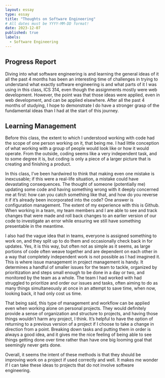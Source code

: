 ```yaml
---
layout: essay
type: essay
title: "Thoughts on Software Engineering"
# All dates must be YYYY-MM-DD format!
date: 2023-12-07
published: true
labels:
  - Software Engineering
---
```


## Progress Report

Diving into what software engineering is and learning the general ideas of it all the past 4 months has been an interesting time of challenges in trying to understand what exactly software engineering is and what parts of it I was using in this class, ICS 314, even though the assignments mostly were web development. However, the point was that those ideas were applied, even in web development, and can be applied elsewhere. After all the past 4 months of studying, I hope to demonstrate I do have a stronger grasp of the fundamental ideas than I had at the start of this journey.

## Learning Management

Before this class, the extent to which I understood working with code had the scope of one person working on it, that being me. I had little conception of what working with a group of people would look like or how it would operate. From the outside, coding seems like a very independent task, and to some degree it is, but coding is only a piece of a larger picture that is creating and finishing a product.

In this class, I’ve been hardwired to think that making even one mistake is inexcusable; if this were a real-life situation, a mistake could have devastating consequences. The thought of someone (potentially me) updating some code and having something wrong with it deeply concerned me at first: how can you catch something like that, and how do you reverse it if it’s already been incorporated into the code? One answer is configuration management. The extent of my experience with this is Github. When working in a team, my team members and I are able to see and track changes that were made and roll back changes to an earlier version of our code to investigate an error while ensuring we still have something presentable in the meantime.

I also had the vague idea that in teams, everyone is assigned something to work on, and they split up to do them and occasionally check back in for updates. Yes, it is this way, but often not as simple as it seems, as large portions of code often weave together and are dependent on each other in a way that completely independent work is not possible as I had imagined it. This is where issue management in project management is handy. It determines a handful of smaller issues for the team to tackle, organized by prioritization and steps small enough to be done in a day or two, and monitored by the team as a whole. The team I had worked with had struggled to prioritize and order our issues and tasks, often aiming to do as many things simultaneously at once in an attempt to save time, when now, looking back, it had only cost us time.

That being said, this type of management and workflow can be applied even when working alone on personal projects. They would definitely provide a sense of organization and structure to projects, and having those things wouldn’t harm any project, I think. It’s helpful to have the option of returning to a previous version of a project if I choose to take a change in direction from a point. Breaking down tasks and putting them in order is always a good idea, and it gives me the nice feeling of being able to see things getting done over time rather than have one big looming goal that seemingly never gets done.

Overall, it seems the intent of these methods is that they should be improving work on a project if used correctly and well. It makes me wonder if I can take these ideas to projects that do not involve software engineering.
